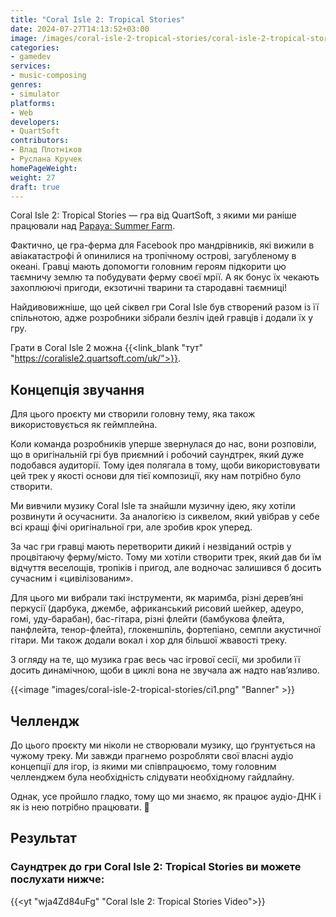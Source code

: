 ```yaml
---
title: "Coral Isle 2: Tropical Stories"
date: 2024-07-27T14:13:52+03:00
image: /images/coral-isle-2-tropical-stories/coral-isle-2-tropical-stories-thumb.webp
categories:
- gamedev
services:
- music-composing
genres:
- simulator
platforms:
- Web
developers:
- QuartSoft
contributors:
- Влад Плотніков
- Руслана Кручек
homePageWeight:
weight: 27
draft: true
---
```


Coral Isle 2: Tropical Stories — гра від QuartSoft, з якими ми раніше працювали над [Papaya: Summer Farm](works/papaya-summer-farm).

Фактично, це гра-ферма для Facebook про мандрівників, які вижили в авіакатастрофі й опинилися на тропічному острові, загубленому в океані. Гравці мають допомогти головним героям підкорити цю таємничу землю та побудувати ферму своєї мрії. А як бонус їх чекають захоплюючі пригоди, екзотичні тварини та стародавні таємниці!

Найдивовижніше, що цей сіквел гри Coral Isle був створений разом із її спільнотою, адже розробники зібрали безліч ідей гравців і додали їх у гру.

Грати в Coral Isle 2 можна {{<link_blank "тут" "https://coralisle2.quartsoft.com/uk/">}}.

## Концепція звучання

Для цього проєкту ми створили головну тему, яка також використовується як геймплейна.

Коли команда розробників уперше звернулася до нас, вони розповіли, що в оригінальній грі був приємний і робочий саундтрек, який дуже подобався аудиторії. Тому ідея полягала в тому, щоби використовувати цей трек у якості основи для тієї композиції, яку нам потрібно було створити.

Ми вивчили музику Coral Isle та знайшли музичну ідею, яку хотіли розвинути й осучаснити. За аналогією із сиквелом, який увібрав у себе всі кращі фічі оригінальної гри, але зробив крок уперед.

За час гри гравці мають перетворити дикий і незвіданий острів у процвітаючу ферму/місто. Тому ми хотіли створити трек, який дав би їм відчуття веселощів, тропіків і пригод, але водночас залишився б досить сучасним і «цивілізованим».

Для цього ми вибрали такі інструменти, як маримба, різні дерев’яні перкусії (дарбука, джембе, африканський рисовий шейкер, адеуро, гомі, уду-барабан), бас-гітара, різні флейти (бамбукова флейта, панфлейта, тенор-флейта), глокеншпіль, фортепіано, семпли акустичної гітари. Ми також додали вокал і хор для більшої жвавості треку.

З огляду на те, що музика грає весь час ігрової сесії, ми зробили її досить динамічною, щоби в циклі вона не звучала аж надто нав’язливо.

{{<image "images/coral-isle-2-tropical-stories/ci1.png" "Banner" >}}

## Челлендж

До цього проєкту ми ніколи не створювали музику, що ґрунтується на чужому треку. Ми завжди прагнемо розробляти свої власні аудіо концепції для ігор, із якими ми співпрацюємо, тому головним челленджем була необхідність слідувати необхідному гайдлайну.

Однак, усе пройшло гладко, тому що ми знаємо, як працює аудіо-ДНК і як із нею потрібно працювати. 🙂

## Результат

### Саундтрек до гри Coral Isle 2: Tropical Stories ви можете послухати нижче:

{{<yt "wja4Zd84uFg" "Coral Isle 2: Tropical Stories Video">}}